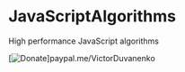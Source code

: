 # JavaScriptAlgorithms
High performance JavaScript algorithms


[![Donate](https://img.shields.io/badge/Donate-PayPal-green.svg)]paypal.me/VictorDuvanenko
